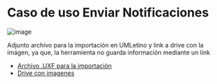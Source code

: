 # Caso de uso Enviar Notificaciones

![image](https://github.com/user-attachments/assets/15ed02be-b06f-4a80-96b3-599dd4932a4a)


Adjunto archivo para la importación en UMLetino y link a drive con la imágen, ya que, la herramienta no guarda información mediante un link
* [Archivo .UXF para la importación](enviar_notificaciones.uxf)
* [Drive con imagenes](https://drive.google.com/drive/folders/182eFsVW3V2uQOmudHypVIPC-ONxUGXWb?usp=sharing)

